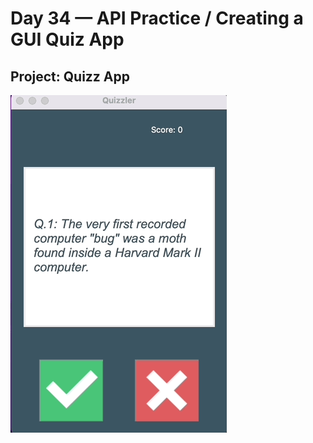 <h1>Day 34 — API Practice / Creating a GUI Quiz App</h1>
<h2>Project: Quizz App</h2>
<img src="quizzler-app.gif">